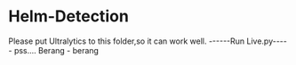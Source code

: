 # Helm-Detection
Please put Ultralytics to this folder,so it can work well.
------Run Live.py-----
pss.... Berang - berang
